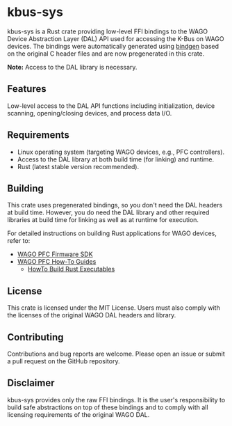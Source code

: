 # kbus-sys

kbus-sys is a Rust crate providing low-level FFI bindings to the WAGO Device
Abstraction Layer (DAL) API used for accessing the K-Bus on WAGO devices.
The bindings were automatically generated using
[bindgen](https://github.com/rust-lang/rust-bindgen) based on the original
C header files and are now pregenerated in this crate.

**Note:** Access to the DAL library is necessary.

## Features

Low-level access to the DAL API functions including initialization,
device scanning, opening/closing devices, and process data I/O.

## Requirements

- Linux operating system (targeting WAGO devices, e.g., PFC controllers).
- Access to the DAL library at both build time (for linking) and runtime.
- Rust (latest stable version recommended).

## Building

This crate uses pregenerated bindings, so you don't need the DAL headers at build time.
However, you do need the DAL library and other required libraries at build time for linking as well as at runtime for execution.

For detailed instructions on building Rust applications for WAGO devices,
refer to:

- [WAGO PFC Firmware SDK](https://github.com/WAGO/pfc-firmware-sdk-G2)
- [WAGO PFC How-To Guides](https://github.com/WAGO/pfc-howtos)
  - [HowTo Build Rust Executables](https://github.com/WAGO/pfc-howtos/tree/master/HowTo_BuildRustExecutables)

## License

This crate is licensed under the MIT License. Users must also comply with the
licenses of the original WAGO DAL headers and library.

## Contributing

Contributions and bug reports are welcome. Please open an issue or submit a
pull request on the GitHub repository.

## Disclaimer

kbus-sys provides only the raw FFI bindings. It is the user's responsibility
to build safe abstractions on top of these bindings and to comply with all
licensing requirements of the original WAGO DAL.
